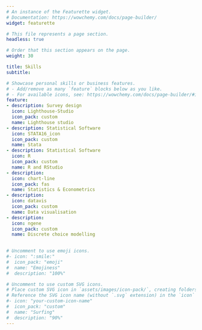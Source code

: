 ```yaml
---
# An instance of the Featurette widget.
# Documentation: https://wowchemy.com/docs/page-builder/
widget: featurette

# This file represents a page section.
headless: true

# Order that this section appears on the page.
weight: 30

title: Skills
subtitle:

# Showcase personal skills or business features.
# - Add/remove as many `feature` blocks below as you like.
# - For available icons, see: https://wowchemy.com/docs/page-builder/#icons
feature:
- description: Survey design
  icon: Lighthouse-Studio
  icon_pack: custom
  name: Lighthouse studio
- description: Statistical Software
  icon: STATA16_icon
  icon_pack: custom
  name: Stata
- description: Statistical Software
  icon: R
  icon_pack: custom
  name: R and RStudio
- description: 
  icon: chart-line
  icon_pack: fas
  name: Statistics & Econometrics
- description: 
  icon: datavis
  icon_pack: custom
  name: Data visualisation
- description: 
  icon: ngene
  icon_pack: custom
  name: Discrete choice modelling
  

# Uncomment to use emoji icons.
#- icon: ":smile:"
#  icon_pack: "emoji"
#  name: "Emojiness"
#  description: "100%"  

# Uncomment to use custom SVG icons.
# Place custom SVG icon in `assets/images/icon-pack/`, creating folders if necessary.
# Reference the SVG icon name (without `.svg` extension) in the `icon` field.
#- icon: "your-custom-icon-name"
#  icon_pack: "custom"
#  name: "Surfing"
#  description: "90%"
---
```


